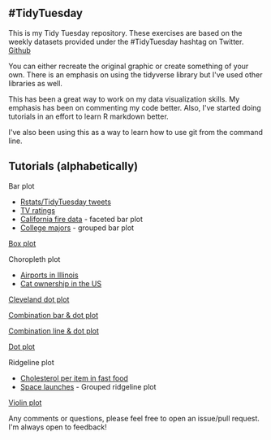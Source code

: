 ## #TidyTuesday

This is my Tidy Tuesday repository. These exercises are based on the weekly datasets provided under the #TidyTuesday hashtag on Twitter. [Github](https://github.com/rfordatascience/tidytuesday)

You can either recreate the original graphic or create something of your own. There is an emphasis on using the tidyverse library but I've used other libraries as well.

This has been a great way to work on my data visualization skills. My emphasis has been on commenting my code better. Also, I've started doing tutorials in an effort to learn R markdown better.

I've also been using this as a way to learn how to use git from the command line.

## Tutorials (alphabetically)

Bar plot
  * [Rstats/TidyTuesday tweets](https://github.com/sapo83/TidyTuesday/blob/master/2019/TT.1.1.19/bar.plot.md)
  * [TV ratings](https://github.com/sapo83/TidyTuesday/blob/master/2019/TT.1.08.19/bar.plot.md)
  * [California fire data](https://github.com/sapo83/TidyTuesday/blob/master/2018/TT.8.21.18/1.md) - faceted bar plot
  * [College majors](https://github.com/sapo83/TidyTuesday/blob/master/2018/TT.10.16.18/grouped.bar.plot.md) - grouped bar plot

[Box plot](https://github.com/sapo83/TidyTuesday/blob/master/2018/TT.10.9.18/boxplot.md)

Choropleth plot
  * [Airports in Illinois](https://github.com/sapo83/TidyTuesday/blob/master/2018/TT.9.18.18/IL.airport.choropleth.md)
  * [Cat ownership in the US](https://github.com/sapo83/TidyTuesday/blob/master/2018/TT.9.11.18/TT.9.11.18.choropleth.md)

[Cleveland dot plot](https://github.com/sapo83/TidyTuesday/blob/master/2018/TT.9.25.18/cleveland.dotplot.md)

[Combination bar & dot plot](https://github.com/sapo83/TidyTuesday/blob/master/2018/TT.6.5.18/1.md)

[Combination line & dot plot](https://github.com/sapo83/TidyTuesday/blob/master/2018/TT.8.28.18/TT.8.28.18.line.dot.plot.md)

[Dot plot](https://github.com/sapo83/TidyTuesday/blob/master/2019/TT.1.22.19/dot.plot.IL.md)

Ridgeline plot
  * [Cholesterol per item in fast food](https://github.com/sapo83/TidyTuesday/blob/master/2018/TT.9.4.18/TT.9.4.18.ridgeline.md)
  * [Space launches](https://github.com/sapo83/TidyTuesday/blob/master/2019/TT.1.15.19/grouped.ridgeline.md) - Grouped ridgeline plot

[Violin plot](https://github.com/sapo83/TidyTuesday/blob/master/2018/TT.9.4.18/TT.9.4.18.box.plot.md)


Any comments or questions, please feel free to open an issue/pull request. I'm always open to feedback!
